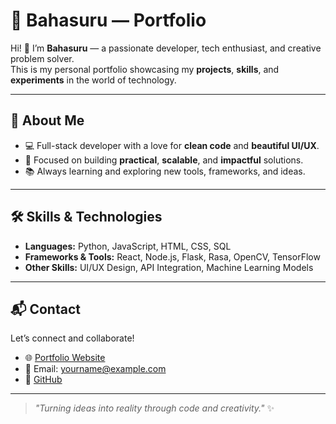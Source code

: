 # 🌟 Bahasuru — Portfolio

Hi! 👋 I’m **Bahasuru** — a passionate developer, tech enthusiast, and creative problem solver.  
This is my personal portfolio showcasing my **projects**, **skills**, and **experiments** in the world of technology.

---

## 🚀 About Me
- 💻 Full-stack developer with a love for **clean code** and **beautiful UI/UX**.
- 🎯 Focused on building **practical**, **scalable**, and **impactful** solutions.
- 📚 Always learning and exploring new tools, frameworks, and ideas.

---


## 🛠 Skills & Technologies
- **Languages:** Python, JavaScript, HTML, CSS, SQL  
- **Frameworks & Tools:** React, Node.js, Flask, Rasa, OpenCV, TensorFlow  
- **Other Skills:** UI/UX Design, API Integration, Machine Learning Models

---

## 📬 Contact
Let’s connect and collaborate!
- 🌐 [Portfolio Website](#)  
- 📧 Email: yourname@example.com  
- 🐙 [GitHub](https://github.com/bahasuru-naya) 

---

> *"Turning ideas into reality through code and creativity."* ✨

